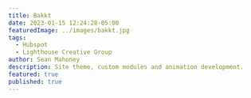 ```yaml
---
title: Bakkt
date: 2023-01-15 12:24:28-05:00
featuredImage: ../images/bakkt.jpg
tags:
  - Hubspot
  - Lighthouse Creative Group
author: Sean Mahoney
description: Site theme, custom modules and animation development.
featured: true
published: true
---
```

